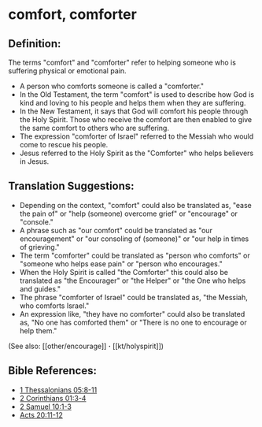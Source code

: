 # comfort, comforter #

## Definition: ##

The terms "comfort" and "comforter" refer to helping someone who is suffering physical or emotional pain.

* A person who comforts someone is called a "comforter."
* In the Old Testament, the term "comfort" is used to describe how God is kind and loving to his people and helps them when they are suffering.
* In the New Testament, it says that God will comfort his people through the Holy Spirit. Those who receive the comfort are then enabled to give the same comfort to others who are suffering.
* The expression "comforter of Israel" referred to the Messiah who would come to rescue his people.
* Jesus referred to the Holy Spirit as the "Comforter" who helps believers in Jesus.

## Translation Suggestions: ##

* Depending on the context, "comfort" could also be translated as, "ease the pain of" or "help (someone) overcome grief" or "encourage" or "console."
* A phrase such as "our comfort" could be translated as "our encouragement" or "our consoling of (someone)" or "our help in times of grieving."
* The term "comforter" could be translated as "person who comforts" or "someone who helps ease pain" or "person who encourages."
* When the Holy Spirit is called "the Comforter" this could also be translated as "the Encourager" or "the Helper" or "the One who helps and guides."
* The phrase "comforter of Israel" could be translated as, "the Messiah, who comforts Israel."
* An expression like, "they have no comforter" could also be translated as, "No one has comforted them" or "There is no one to encourage or help them."

(See also: [[other/encourage]] **·** [[kt/holyspirit]])

## Bible References: ##

* [1 Thessalonians 05:8-11](en/tn/1th/help/05/08)
* [2 Corinthians 01:3-4](en/tn/2co/help/01/03)
* [2 Samuel 10:1-3](en/tn/2sa/help/10/01)
* [Acts 20:11-12](en/tn/act/help/20/11)